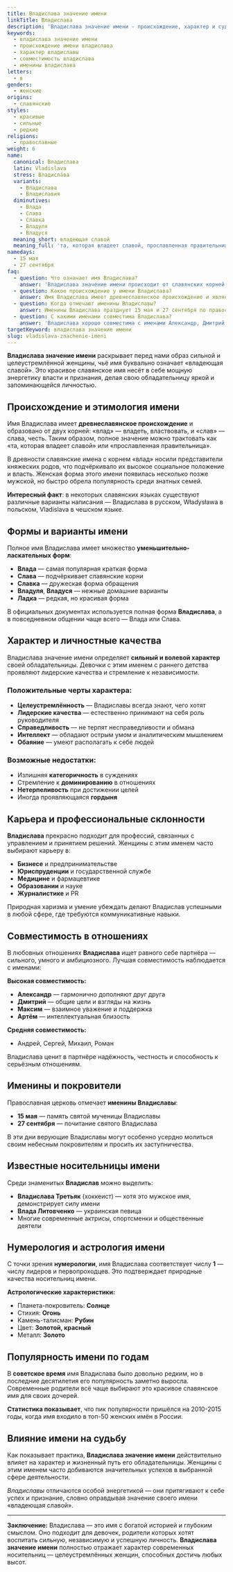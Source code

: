```yaml
---
title: Владислава значение имени
linkTitle: Владислава
description: 'Владислава значение имени - происхождение, характер и судьба. Узнайте всё о женском имени Владислава: этимология, именины, совместимость и известные носители.'
keywords:
  - владислава значение имени
  - происхождение имени владислава
  - характер владиславы
  - совместимость владислава
  - именины владислава
letters:
  - в
genders:
  - женские
origins:
  - славянские
styles:
  - красивые
  - сильные
  - редкие
religions:
  - православные
weight: 6
name:
  canonical: Владислава
  latin: Vladislava
  stress: Владисла́ва
  variants:
    - Владислава
    - Владиславия
  diminutives:
    - Влада
    - Слава
    - Славка
    - Владуля
    - Владуся
  meaning_short: владеющая славой
  meaning_full: 'та, которая владеет славой, прославленная правительница'
namedays:
  - 15 мая
  - 27 сентября
faq:
  - question: Что означает имя Владислава?
    answer: 'Владислава значение имени происходит от славянских корней «влад» (владеть) и «слав» (слава), что означает «владеющая славой» или «прославленная правительница».'
  - question: Какое происхождение у имени Владислава?
    answer: Имя Владислава имеет древнеславянское происхождение и является женской формой мужского имени Владислав.
  - question: Когда отмечают именины Владиславы?
    answer: Именины Владислава празднует 15 мая и 27 сентября по православному календарю.
  - question: С какими именами совместима Владислава?
    answer: 'Владислава хорошо совместима с именами Александр, Дмитрий, Максим, Артём и другими сильными мужскими именами.'
targetKeyword: владислава значение имени
slug: vladislava-znachenie-imeni
---
```


**Владислава значение имени** раскрывает перед нами образ сильной и целеустремлённой женщины, чьё имя буквально означает «владеющая славой». Это красивое славянское имя несёт в себе мощную энергетику власти и признания, делая свою обладательницу яркой и запоминающейся личностью.

## Происхождение и этимология имени

Имя Владислава имеет **древнеславянское происхождение** и образовано от двух корней: «влад» — владеть, властвовать, и «слав» — слава, честь. Таким образом, полное значение можно трактовать как «та, которая владеет славой» или «прославленная правительница».

В древности славянские имена с корнем «влад» носили представители княжеских родов, что подчёркивало их высокое социальное положение и власть. Женская форма этого имени появилась несколько позже мужской, но быстро обрела популярность среди знатных семей.

**Интересный факт**: в некоторых славянских языках существуют различные варианты написания — Владислава в русском, Władysława в польском, Vladislava в чешском языке.

## Формы и варианты имени

Полное имя Владислава имеет множество **уменьшительно-ласкательных форм**:

- **Влада** — самая популярная краткая форма
- **Слава** — подчёркивает славянские корни
- **Славка** — дружеская форма обращения
- **Владуля**, **Владуся** — нежные домашние варианты
- **Ладка** — редкая, но красивая форма

В официальных документах используется полная форма **Владислава**, а в повседневном общении чаще всего — Влада или Слава.

## Характер и личностные качества

Владислава значение имени определяет **сильный и волевой характер** своей обладательницы. Девочки с этим именем с раннего детства проявляют лидерские качества и стремление к независимости.

### Положительные черты характера:

- **Целеустремлённость** — Владиславы всегда знают, чего хотят
- **Лидерские качества** — естественно принимают на себя роль руководителя
- **Справедливость** — не терпят несправедливости и обмана
- **Интеллект** — обладают острым умом и аналитическим мышлением
- **Обаяние** — умеют располагать к себе людей

### Возможные недостатки:

- Излишняя **категоричность** в суждениях
- Стремление к **доминированию** в отношениях
- **Нетерпеливость** при достижении целей
- Иногда проявляющаяся **гордыня**

## Карьера и профессиональные склонности

**Владислава** прекрасно подходит для профессий, связанных с управлением и принятием решений. Женщины с этим именем часто выбирают карьеру в:

- **Бизнесе** и предпринимательстве
- **Юриспруденции** и государственной службе
- **Медицине** и фармацевтике
- **Образовании** и науке
- **Журналистике** и PR

Природная харизма и умение убеждать делают Владислав успешными в любой сфере, где требуются коммуникативные навыки.

## Совместимость в отношениях

В любовных отношениях **Владислава** ищет равного себе партнёра — сильного, умного и амбициозного. Лучшая совместимость наблюдается с именами:

**Высокая совместимость:**

- **Александр** — гармонично дополняют друг друга
- **Дмитрий** — общие цели и взгляды на жизнь
- **Максим** — взаимное уважение и поддержка
- **Артём** — интеллектуальная близость

**Средняя совместимость:**

- Андрей, Сергей, Михаил, Роман

Владислава ценит в партнёре надёжность, честность и способность к серьёзным отношениям.

## Именины и покровители

Православная церковь отмечает **именины Владиславы**:

- **15 мая** — память святой мученицы Владиславы
- **27 сентября** — почитание святого Владислава

В эти дни верующие Владиславы могут особенно усердно молиться своим небесным покровителям и просить их заступничества.

## Известные носительницы имени

Среди знаменитых **Владислав** можно выделить:

- **Владислава Третьяк** (хоккеист) — хотя это мужское имя, демонстрирует силу имени
- **Влада Литовченко** — украинская певица
- Многие современные актрисы, спортсменки и общественные деятели

## Нумерология и астрология имени

С точки зрения **нумерологии**, имя Владислава соответствует числу **1** — числу лидеров и первопроходцев. Это подтверждает природные качества носительниц имени.

**Астрологические характеристики:**

- Планета-покровитель: **Солнце**
- Стихия: **Огонь**
- Камень-талисман: **Рубин**
- Цвет: **Золотой, красный**
- Металл: **Золото**

## Популярность имени по годам

В **советское время** имя Владислава было довольно редким, но в последние десятилетия его популярность заметно выросла. Современные родители всё чаще выбирают это красивое славянское имя для своих дочерей.

**Статистика показывает**, что пик популярности пришёлся на 2010-2015 годы, когда имя входило в топ-50 женских имён в России.

## Влияние имени на судьбу

Как показывает практика, **Владислава значение имени** действительно влияет на характер и жизненный путь его обладательницы. Женщины с этим именем часто добиваются значительных успехов в выбранной сфере деятельности.

_Владиславы_ отличаются особой энергетикой — они притягивают к себе успех и признание, словно оправдывая значение своего имени «владеющая славой».

---

**Заключение:** Владислава — это имя с богатой историей и глубоким смыслом. Оно подходит для девочек, родители которых хотят воспитать сильную, независимую и успешную личность. **Владислава значение имени** полностью отражает характер современных носительниц — целеустремлённых женщин, способных достичь любых высот.
